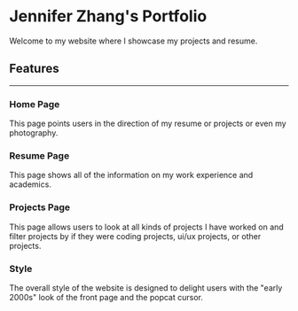 # Jennifer Zhang's Portfolio
Welcome to my website where I showcase my projects and resume. 

## Features
---
### Home Page
This page points users in the direction of my resume or projects or even my photography. 

### Resume Page
This page shows all of the information on my work experience and academics. 

### Projects Page
This page allows users to look at all kinds of projects I have worked on and filter projects by if they were coding projects, ui/ux projects, or other projects. 

### Style
The overall style of the website is designed to delight users with the "early 2000s" look of the front page and the popcat cursor. 
